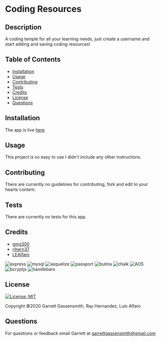 
  # Coding Resources


  ## Description
  A coding temple for all your learning needs, just create a username and start adding and saving coding resources!

  
  ## Table of Contents
  * [Installation](#installation)
  * [Usage](#usage)
  * [Contributing](#contributing)
  * [Tests](#tests)
  * [Credits](#credits)
  * [License](#license)
  * [Questions](#questions)
  
  
  ## Installation
  The app is live [here](https://coding-resources-312.herokuapp.com/)
  
  ## Usage
  This project is so easy to use I didn't include any other instructions.
  
  
  ## Contributing
  There are currently no guidelines for contributing, fork and edit to your hearts content.
  
  
  ## Tests
  There are currently no tests for this app.
  

  ## Credits
  * [gmg300](https://github.com/gmg300)
  * [rjhern37](https://github.com/rjhern37)
  * [LEAlfaro](https://github.com/LEAlfaro)
  

  ![express](https://img.shields.io/badge/Made%20with-express-red.svg)  ![mysql](https://img.shields.io/badge/Made%20with-mysql-red.svg)  ![sequelize](https://img.shields.io/badge/Made%20with-sequelize-green.svg)  ![passport](https://img.shields.io/badge/Made%20with-passport-ff69b4.svg)  ![bulma](https://img.shields.io/badge/Made%20with-bulma-yellowgreen.svg)  ![chalk](https://img.shields.io/badge/Made%20with-chalk-yellow.svg)  ![AOS](https://img.shields.io/badge/Made%20with-AOS-undefined.svg)  ![bcryptjs](https://img.shields.io/badge/Made%20with-bcryptjs-yellowgreen.svg)  ![handlebars](https://img.shields.io/badge/Made%20with-handlebars-orange.svg)  
  
  
  ## License
  [![License: MIT](https://img.shields.io/badge/License-MIT-yellow.svg)](https://opensource.org/licenses/MIT)

  Copyright &copy;2020 Garrett Gassensmith, Ray Hernandez, Luis Alfaro
  
  
  ## Questions
  
  For questions or feedback email Garrett at garrettgassensmith@gmail.com  
